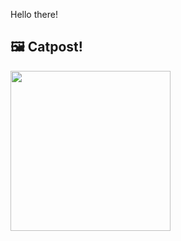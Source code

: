 Hello there!



## 🖼️ Catpost!

<sub>
    <img src="https://cdn2.thecatapi.com/images/crh.gif" height="256">
</sub>

